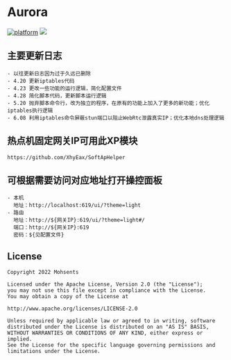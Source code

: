 # Aurora

[![platform](https://img.shields.io/badge/platform-Android-green.svg)](https://www.android.com)
[![](https://img.shields.io/badge/Magisk-v26.1-blue)](https://github.com/topjohnwu/Magisk/releases/tag/v26.1)

## 主要更新日志
    - 以往更新日志因为过于久远已删除
    - 4.20 更新iptables代码
    - 4.23 更改一些功能的运行逻辑，简化配置文件
    - 4.28 简化脚本代码，更新脚本运行逻辑
    - 5.20 抛弃脚本命令行，改为独立的程序，在原有的功能上加入了更多的新功能；优化iptables执行逻辑
    - 6.08 利用iptables命令屏蔽stun端口以阻止WebRtc泄露真实IP；优化本地dns处理逻辑

## 热点机固定网关IP可用此XP模块
    https://github.com/XhyEax/SoftApHelper

## 可根据需要访问对应地址打开操控面板
    - 本机
      地址：http://localhost:619/ui/?theme=light
    - 路由
      地址：http://${网关IP}:619/ui/?theme=light#/
      端口：http://${网关IP}:619
      密码：${见配置文件}

## License
    Copyright 2022 Mohsents
    
    Licensed under the Apache License, Version 2.0 (the "License");
    you may not use this file except in compliance with the License.
    You may obtain a copy of the License at

    http://www.apache.org/licenses/LICENSE-2.0

    Unless required by applicable law or agreed to in writing, software
    distributed under the License is distributed on an "AS IS" BASIS,
    WITHOUT WARRANTIES OR CONDITIONS OF ANY KIND, either express or implied.
    See the License for the specific language governing permissions and
    limitations under the License.
